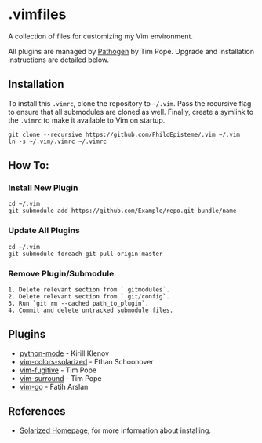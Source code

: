 # .vimfiles
A collection of files for customizing my Vim environment.

All plugins are managed by [Pathogen][pathogen] by Tim Pope. Upgrade and installation
instructions are detailed below.

## Installation
To install this `.vimrc`, clone the repository to `~/.vim`. Pass the
recursive flag to ensure that all submodules are cloned as well. Finally,
create a symlink to the `.vimrc` to make it available to Vim on startup.

    git clone --recursive https://github.com/PhiloEpisteme/.vim ~/.vim
    ln -s ~/.vim/.vimrc ~/.vimrc

## How To:

### Install New Plugin

    cd ~/.vim
    git submodule add https://github.com/Example/repo.git bundle/name

### Update All Plugins

    cd ~/.vim
    git submodule foreach git pull origin master

### Remove Plugin/Submodule

    1. Delete relevant section from `.gitmodules`.
    2. Delete relevant section from `.git/config`.
    3. Run `git rm --cached path_to_plugin`.
    4. Commit and delete untracked submodule files.

## Plugins

- [python-mode][pymode] - Kirill Klenov
- [vim-colors-solarized][solarized] - Ethan Schoonover
- [vim-fugitive][fugitive] - Tim Pope
- [vim-surround][vimsurround] - Tim Pope
- [vim-go][vim-go] - Fatih Arslan

## References

- [Solarized Homepage][solarized_home], for more information about installing.

[pathogen]: https://github.com/tpope/vim-pathogen
[pymode]: https://github.com/klen/python-mode
[solarized]: https://github.com/altercation/vim-colors-solarized 
[fugitive]: https://github.com/tpope/vim-fugitive
[vimsurround]: https://github.com/tpope/vim-surround
[solarized_home]: http://ethanschoonover.com/solarized
[vim-go]: http://github.com/fatih/vim-go
